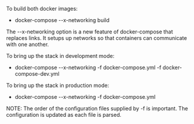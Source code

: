 To build both docker images:

  * docker-compose --x-networking build

The --x-networking option is a new feature of docker-compose that replaces links. It setups up networks so that containers can communicate with one another.

To bring up the stack in development mode:

  * docker-compose --x-networking -f docker-compose.yml -f docker-compose-dev.yml

To bring up the stack in production mode:

  * docker-compose --x-networking -f docker-compose.yml

NOTE: The order of the configuration files supplied by -f is important. The configuration is updated as each file is parsed.
